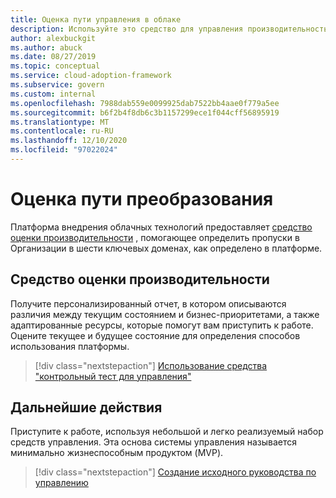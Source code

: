 ```yaml
---
title: Оценка пути управления в облаке
description: Используйте это средство для управления производительностью, чтобы получить персонализированный отчет и специализированные ресурсы для Организации, чтобы приступить к управлению облаком.
author: alexbuckgit
ms.author: abuck
ms.date: 08/27/2019
ms.topic: conceptual
ms.service: cloud-adoption-framework
ms.subservice: govern
ms.custom: internal
ms.openlocfilehash: 7988dab559e0099925dab7522bb4aae0f779a5ee
ms.sourcegitcommit: b6f2b4f8db6c3b1157299ece1f044cff56895919
ms.translationtype: MT
ms.contentlocale: ru-RU
ms.lasthandoff: 12/10/2020
ms.locfileid: "97022024"
---
```

# <a name="assess-your-transformation-journey"></a>Оценка пути преобразования

Платформа внедрения облачных технологий предоставляет [средство оценки производительности](https://cafbaseline.com) , помогающее определить пропуски в Организации в шести ключевых доменах, как определено в платформе.

## <a name="governance-benchmark-tool"></a>Средство оценки производительности

Получите персонализированный отчет, в котором описываются различия между текущим состоянием и бизнес-приоритетами, а также адаптированные ресурсы, которые помогут вам приступить к работе. Оцените текущее и будущее состояние для определения способов использования платформы.

> [!div class="nextstepaction"]
> [Использование средства "контрольный тест для управления"](https://cafbaseline.com)

## <a name="next-steps"></a>Дальнейшие действия

Приступите к работе, используя небольшой и легко реализуемый набор средств управления. Эта основа системы управления называется минимально жизнеспособным продуктом (MVP).

> [!div class="nextstepaction"]
> [Создание исходного руководства по управлению](./initial-foundation.md)
